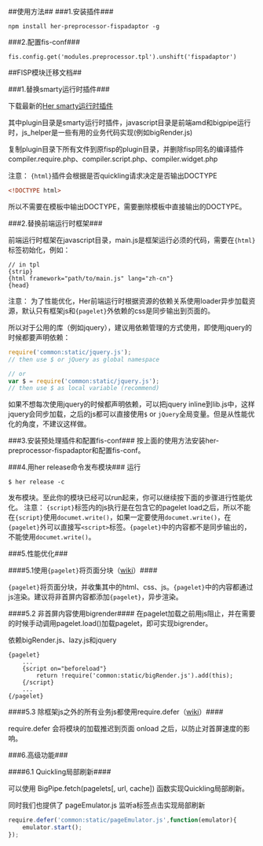 ##使用方法##
###1.安装插件###
```
npm install her-preprocessor-fispadaptor -g
```

###2.配置fis-conf###
```
fis.config.get('modules.preprocessor.tpl').unshift('fispadaptor')
```

##FISP模块迁移文档##

###1.替换smarty运行时插件###

下载最新的[Her smarty运行时插件](https://github.com/hao123-fe/her-runtime/tree/master/dist)

其中plugin目录是smarty运行时插件，javascript目录是前端amd和bigpipe运行时，js_helper是一些有用的业务代码实现(例如bigRender.js)

复制plugin目录下所有文件到原fisp的plugin目录，并删除fisp同名的编译插件compiler.require.php、compiler.script.php、compiler.widget.php

注意：
`{html}`插件会根据是否quickling请求决定是否输出DOCTYPE
```html
<!DOCTYPE html>
```
所以不需要在模板中输出DOCTYPE，需要删除模板中直接输出的DOCTYPE。

###2.替换前端运行时框架###

前端运行时框架在javascript目录，main.js是框架运行必须的代码，需要在`{html}`标签初始化，例如：
```smarty
// in tpl
{strip}
{html framework="path/to/main.js" lang="zh-cn"}
{head}
```
注意：
为了性能优化，Her前端运行时根据资源的依赖关系使用loader异步加载资源，默认只有框架js和`{pagelet}`外依赖的css是同步输出到页面的。

所以对于公用的库（例如jquery），建议用依赖管理的方式使用，即使用jquery的时候都要声明依赖：
```javascript
require('common:static/jquery.js');
// then use $ or jQuery as global namespace

// or
var $ = require('common:static/jquery.js');
// then use $ as local variable (recommend)
```

如果不想每次使用jquery的时候都声明依赖，可以把jquery inline到lib.js中，这样jquery会同步加载，之后的js都可以直接使用`$` or `jQuery`全局变量。但是从性能优化的角度，不建议这样做。

###3.安装预处理插件和配置fis-conf###
按上面的使用方法安装her-preprocessor-fispadaptor和配置fis-conf。

###4.用her release命令发布模块###
运行
```
$ her release -c
```
发布模块。至此你的模块已经可以run起来，你可以继续按下面的步骤进行性能优化。
注意：
`{script}`标签内的js执行是在包含它的pagelet load之后，所以不能在`{script}`使用`documet.write()`，如果一定要使用`documet.write()`，在`{pagelet}`外可以直接写`<script>`标签。`{pagelet}`中的内容都不是同步输出的，不能使用`documet.write()`。


###5.性能优化###

####5.1使用`{pagelet}`将页面分块（[wiki](https://github.com/hao123-fe/her/wiki/02-01.Smarty%E6%A8%A1%E6%9D%BF)）####

`{pagelet}`将页面分块，并收集其中的html、css、js。`{pagelet}`中的内容都通过js渲染。建议将非首屏内容都添加`{pagelet}`，异步渲染。

####5.2 非首屏内容使用bigrender####
在pagelet加载之前用js阻止，并在需要的时候手动调用pagelet.load()加载pagelet，即可实现bigrender。

依赖bigRender.js、lazy.js和jquery
```smarty
{pagelet}
	...
	{script on="beforeload"}
		return !require('common:static/bigRender.js').add(this);
	{/script}
	...
{/pagelet}
```

####5.3 除框架js之外的所有业务js都使用require.defer（[wiki](https://github.com/hao123-fe/her/wiki/03-02.Javascript)）####

require.defer 会将模块的加载推迟到页面 onload 之后，以防止对首屏速度的影响。

###6.高级功能###

####6.1 Quickling局部刷新####

可以使用 BigPipe.fetch(pagelets[, url, cache]) 函数实现Quickling局部刷新。

同时我们也提供了 pageEmulator.js 监听a标签点击实现局部刷新
```javascript
require.defer('common:static/pageEmulator.js',function(emulator){
    emulator.start();
});
```

